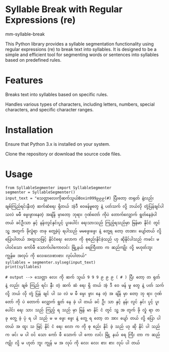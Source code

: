 # Syllable Break with Regular Expressions (re)
mm-syllable-break

This Python library provides a syllable segmentation functionality using regular expressions (re) to break text into syllables. It is designed to be a simple and efficient tool for segmenting words or sentences into syllables based on predefined rules.

# Features
Breaks text into syllables based on specific rules.

Handles various types of characters, including letters, numbers, special characters, and specific character ranges.

# Installation
Ensure that Python 3.x is installed on your system.

Clone the repository or download the source code files.

# Usage
```
from SyllableSegmenter import SyllableSegmenter
segmenter = SyllableSegmenter()
input_text = "သေတ္တာလေးကိုဆက်သွယ်Boxin999၉၉၉(#) ပြီးတော့ တရုတ် နဲ့လည်း ချစ်ကြည်ရင်းနှီးတဲ့ ဆက်ဆံရေး ရှိတယ် အဲ့ဒီ ဝေဖန်မှုတွေ နဲ့ ပတ်သက် လို့ ဘယ်လို တုံ့ပြန်ချင်ပါသလဲ မမီ မွေးဖွားနေတဲ့ အချိန် မှာတော့ ဘုရား ဂုဏ်တော် ကိုပဲ တောက်လျှောက် ရွတ်နေခဲ့ပါတယ် ခင်ဦးသာ နှင့် နန်းလွင်နှင်းပွင့် ပူးပေါင်း ရေးသားသည် ကြည့်ရသည်မှာ မြန်မာ နိုင်ငံ တွင် သူ့ အတွက် ခိုလှုံရာ တခု တွေ့ခဲ့ပုံ ရပါသည် မမဖွေးဖွေး နဲ့ တွေ့ရ တော့ တအား ပျော်တယ် လို့ ပြောပါတယ် အထူးသဖြင့် နိုင်ငံရေး လောက ကို စုစည်းနိုင်ခဲ့သည် ဟု ဆိုနိုင်ပါသည် ကဖင်း မပါဝင်သော ကော်ဖီ သောက်ပါကောလင်း မြို့နယ် ရေကြီးတာ က ဆည်ကျိုး လို့ မဟုတ်ဘူး ကျွန်မ အလုပ် ကို လေးလေးစားစား လုပ်ပါတယ်"
syllables = segmenter.sylseg(input_text)
print(syllables)

# output --> သေတ္တာ လေး ကို ဆက် သွယ် 9 9 9 ၉ ၉ ၉ ( # ) ပြီး တော့ တ ရုတ် နဲ့ လည်း ချစ် ကြည် ရင်း နှီး တဲ့ ဆက် ဆံ ရေး ရှိ တယ် အဲ့ ဒီ ဝေ ဖန် မှု တွေ နဲ့ ပတ် သက် လို့ ဘယ် လို တုံ့ ပြန် ချင် ပါ သ လဲ မ မီ မွေး ဖွား နေ တဲ့ အ ချိန် မှာ တော့ ဘု ရား ဂုဏ် တော် ကို ပဲ တောက် လျှောက် ရွတ် နေ ခဲ့ ပါ တယ် ခင် ဦး သာ နှင့် နန်း လွင် နှင်း ပွင့် ပူး ပေါင်း ရေး သား သည် ကြည့် ရ သည် မှာ မြန် မာ နိုင် ငံ တွင် သူ့ အ တွက် ခို လှုံ ရာ တ ခု တွေ့ ခဲ့ ပုံ ရ ပါ သည် မ မ ဖွေး ဖွေး နဲ့ တွေ့ ရ တော့ တ အား ပျော် တယ် လို့ ပြော ပါ တယ် အ ထူး သ ဖြင့် နိုင် ငံ ရေး လော က ကို စု စည်း နိုင် ခဲ့ သည် ဟု ဆို နိုင် ပါ သည် က ဖင်း မ ပါ ဝင် သော ကော် ဖီ သောက် ပါ ကော လင်း မြို့ နယ် ရေ ကြီး တာ က ဆည် ကျိုး လို့ မ ဟုတ် ဘူး ကျွန် မ အ လုပ် ကို လေး လေး စား စား လုပ် ပါ တယ်
```








